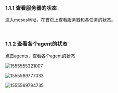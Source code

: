 ### 1.1.1  查看服务器的状态

进入mesos地址，在首页上查看服务器和各任务的状态。

​                                                  

### 1.1.2  查看各个agent的状态

点击agents，查看各个agent的状态

![1555555321007](1555555321007.png)

![1555569777033](1555569777033.png)

![1555569794735](1555569794735.png)